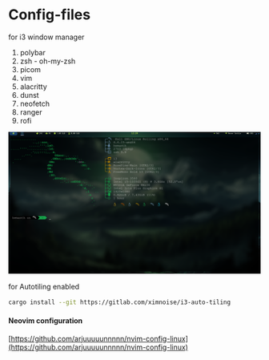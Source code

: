 # Config-files
for i3 window manager
1. polybar
2. zsh - oh-my-zsh
3. picom
4. vim
5. alacritty
6. dunst
7. neofetch
8. ranger
9. rofi

![](image.png)


for Autotiling enabled
```bash
cargo install --git https://gitlab.com/ximnoise/i3-auto-tiling
```

#### Neovim configuration
[https://github.com/arjuuuuunnnnn/nvim-config-linux](https://github.com/arjuuuuunnnnn/nvim-config-linux)
